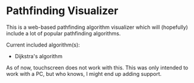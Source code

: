 # Pathfinding Visualizer
This is a web-based pathfinding algorithm visualizer which will (hopefully) include a lot of popular pathfinding algorithms.

Current included algorithm(s):
 * Dijkstra's algorithm


As of now, touchscreen does not work with this. This was only intended to work with a PC, but who knows, I might end up adding support.
